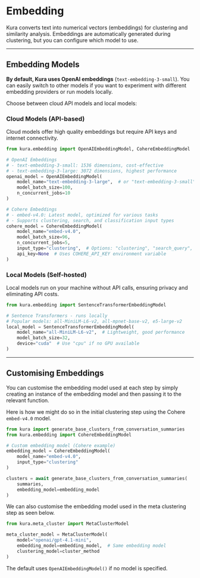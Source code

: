 # Embedding

Kura converts text into numerical vectors (embeddings) for clustering and similarity analysis. Embeddings are automatically generated during clustering, but you can configure which model to use.

---

## Embedding Models

**By default, Kura uses OpenAI embeddings** (`text-embedding-3-small`). You can easily switch to other models if you want to experiment with different embedding providers or run models locally.

Choose between cloud API models and local models:

### Cloud Models (API-based)

Cloud models offer high quality embeddings but require API keys and internet connectivity.

```python
from kura.embedding import OpenAIEmbeddingModel, CohereEmbeddingModel

# OpenAI Embeddings
# - text-embedding-3-small: 1536 dimensions, cost-effective
# - text-embedding-3-large: 3072 dimensions, highest performance
openai_model = OpenAIEmbeddingModel(
    model_name="text-embedding-3-large",  # or "text-embedding-3-small"
    model_batch_size=100,
    n_concurrent_jobs=10
)

# Cohere Embeddings
# - embed-v4.0: Latest model, optimized for various tasks
# - Supports clustering, search, and classification input types
cohere_model = CohereEmbeddingModel(
    model_name="embed-v4.0",
    model_batch_size=96,
    n_concurrent_jobs=5,
    input_type="clustering",  # Options: "clustering", "search_query", "search_document"
    api_key=None  # Uses COHERE_API_KEY environment variable
)
```

### Local Models (Self-hosted)

Local models run on your machine without API calls, ensuring privacy and eliminating API costs.

```python
from kura.embedding import SentenceTransformerEmbeddingModel

# Sentence Transformers - runs locally
# Popular models: all-MiniLM-L6-v2, all-mpnet-base-v2, e5-large-v2
local_model = SentenceTransformerEmbeddingModel(
    model_name="all-MiniLM-L6-v2",  # Lightweight, good performance
    model_batch_size=32,
    device="cuda"  # Use "cpu" if no GPU available
)
```

---

## Customising Embeddings

You can customise the embedding model used at each step by simply creating an instance of the embedding model and then passing it to the relevant function.

Here is how we might do so in the initial clustering step using the Cohere `embed-v4.0` model.

```python
from kura import generate_base_clusters_from_conversation_summaries
from kura.embedding import CohereEmbeddingModel

# Custom embedding model (Cohere example)
embedding_model = CohereEmbeddingModel(
    model_name="embed-v4.0",
    input_type="clustering"
)

clusters = await generate_base_clusters_from_conversation_summaries(
    summaries,
    embedding_model=embedding_model
)
```

We can also customise the embedding model used in the meta clustering step as seen below.

```python
from kura.meta_cluster import MetaClusterModel

meta_cluster_model = MetaClusterModel(
    model="openai/gpt-4.1-mini",
    embedding_model=embedding_model,  # Same embedding model
    clustering_model=cluster_method
)
```

The default uses `OpenAIEmbeddingModel()` if no model is specified.
